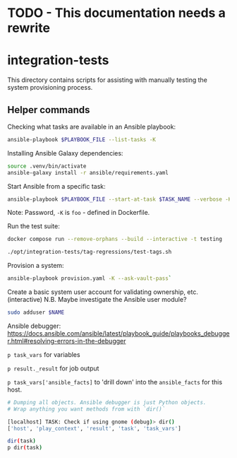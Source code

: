 # TODO - This documentation needs a rewrite

# integration-tests

This directory contains scripts for assisting with manually testing the system provisioning process.

## Helper commands

Checking what tasks are available in an Ansible playbook:

``` bash
ansible-playbook $PLAYBOOK_FILE --list-tasks -K
```

Installing Ansible Galaxy dependencies:

``` bash
source .venv/bin/activate
ansible-galaxy install -r ansible/requirements.yaml
```

Start Ansible from a specific task:

``` bash
ansible-playbook $PLAYBOOK_FILE --start-at-task $TASK_NAME --verbose -K
```

Note: Password, `-K` is `foo` - defined in Dockerfile.

Run the test suite:

``` bash
docker compose run --remove-orphans --build --interactive -t testing

./opt/integration-tests/tag-regressions/test-tags.sh
```

Provision a system:

``` bash
ansible-playbook provision.yaml -K --ask-vault-pass`
```


Create a basic system user account for validating ownership, etc. (interactive)
    N.B. Maybe investigate the Ansible user module?

``` bash
sudo adduser $NAME
```


Ansible debugger:
https://docs.ansible.com/ansible/latest/playbook_guide/playbooks_debugger.html#resolving-errors-in-the-debugger

`p task_vars` for variables

`p result._result` for job output

`p task_vars['ansible_facts]` to 'drill down' into the `ansible_facts` for this host.

``` bash
# Dumping all objects. Ansible debugger is just Python objects.
# Wrap anything you want methods from with `dir()`

[localhost] TASK: Check if using gnome (debug)> dir()
['host', 'play_context', 'result', 'task', 'task_vars']

dir(task)
p dir(task)
```
